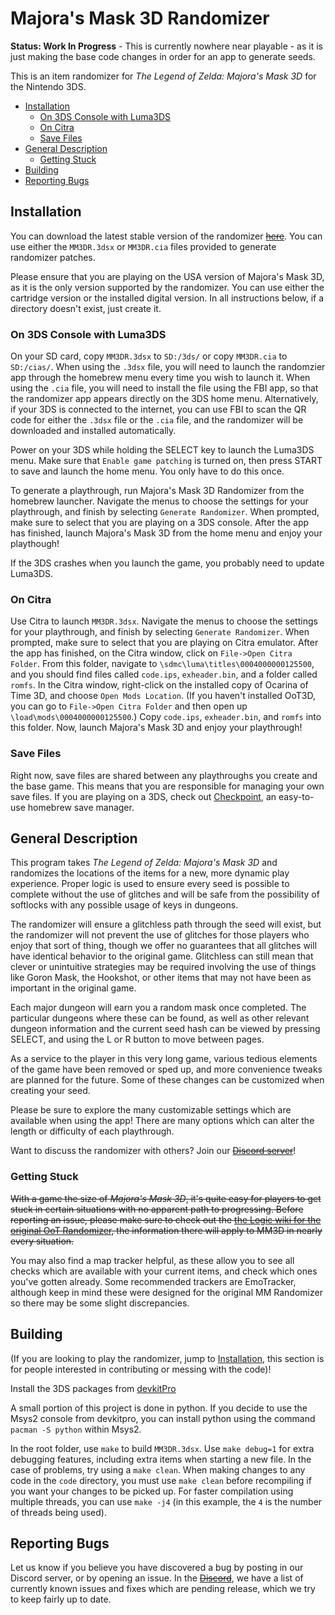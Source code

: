 # Majora's Mask 3D Randomizer

**Status: Work In Progress** - This is currently nowhere near playable - as it is just making the base code changes in order for an app to generate seeds.

This is an item randomizer for _The Legend of Zelda: Majora's Mask 3D_ for the Nintendo 3DS.

* [Installation](#installation)
  * [On 3DS Console with Luma3DS](#On-3DS-Console-with-Luma3DS)
  * [On Citra](#On-Citra)
  * [Save Files](#Save-Files)
* [General Description](#general-description)
  * [Getting Stuck](#getting-stuck)
* [Building](#building)
* [Reporting Bugs](#reporting-bugs)

## Installation

You can download the latest stable version of the randomizer ~~[here](https://github.com/phlexplexico/MM3DR/releases/latest)~~. You can use either the ```MM3DR.3dsx``` or ```MM3DR.cia``` files provided to generate randomizer patches.

Please ensure that you are playing on the USA version of Majora's Mask 3D, as it is the only version supported by the randomizer. You can use either the cartridge version or the installed digital version. In all instructions below, if a directory doesn't exist, just create it.

### On 3DS Console with Luma3DS
On your SD card, copy ```MM3DR.3dsx``` to ```SD:/3ds/``` or copy ```MM3DR.cia``` to ```SD:/cias/```. When using the ```.3dsx``` file, you will need to launch the randomzier app through the homebrew menu every time you wish to launch it. When using the ```.cia``` file, you will need to install the file using the FBI app, so that the randomizer app appears directly on the 3DS home menu. Alternatively, if your 3DS is connected to the internet, you can use FBI to scan the QR code for either the ```.3dsx``` file or the ```.cia``` file, and the randomizer will be downloaded and installed automatically.

Power on your 3DS while holding the SELECT key to launch the Luma3DS menu. Make sure that ```Enable game patching``` is turned on, then press START to save and launch the home menu. You only have to do this once.

To generate a playthrough, run Majora's Mask 3D Randomizer from the homebrew launcher. Navigate the menus to choose the settings for your playthrough, and finish by selecting ```Generate Randomizer```. When prompted, make sure to select that you are playing on a 3DS console. After the app has finished, launch Majora's Mask 3D from the home menu and enjoy your playthough!

If the 3DS crashes when you launch the game, you probably need to update Luma3DS.

### On Citra
Use Citra to launch ```MM3DR.3dsx```. Navigate the menus to choose the settings for your playthrough, and finish by selecting ```Generate Randomizer```. When prompted, make sure to select that you are playing on Citra emulator. After the app has finished, on the Citra window, click on ```File->Open Citra Folder```. From this folder, navigate to ```\sdmc\luma\titles\0004000000125500```, and you should find files called ```code.ips```, ```exheader.bin```, and a folder called ```romfs```. In the Citra window, right-click on the installed copy of Ocarina of Time 3D, and choose ```Open Mods Location```. (If you haven't installed OoT3D, you can go to ```File->Open Citra Folder``` and then open up ```\load\mods\0004000000125500```.) Copy ```code.ips```, ```exheader.bin```, and ```romfs``` into this folder. Now, launch Majora's Mask 3D and enjoy your playthrough!

### Save Files
Right now, save files are shared between any playthroughs you create and the base game. This means that you are responsible for managing your own save files. If you are playing on a 3DS, check out [Checkpoint](https://github.com/FlagBrew/Checkpoint/releases), an easy-to-use homebrew save manager.

## General Description

This program takes _The Legend of Zelda: Majora's Mask 3D_ and randomizes the locations of the items for a new, more dynamic play experience.
Proper logic is used to ensure every seed is possible to complete without the use of glitches and will be safe from the possibility of softlocks with any possible usage of keys in dungeons.

The randomizer will ensure a glitchless path through the seed will exist, but the randomizer will not prevent the use of glitches for those players who enjoy that sort of thing, though we offer no guarantees that all glitches will have identical behavior to the original game. Glitchless can still mean that clever or unintuitive strategies may be required involving the use of things like Goron Mask, the Hookshot, or other items that may not have been as important in the original game.

Each major dungeon will earn you a random mask once completed. The particular dungeons where these can be found, as well as other relevant dungeon information and the current seed hash can be viewed by pressing SELECT, and using the L or R button to move between pages.

As a service to the player in this very long game, various tedious elements of the game have been removed or sped up, and more convenience tweaks are planned for the future. Some of these changes can be customized when creating your seed.

Please be sure to explore the many customizable settings which are available when using the app! There are many options which can alter the length or difficulty of each playthrough.

Want to discuss the randomizer with others? Join our ~~[Discord server]()~~!

### Getting Stuck

~~With a game the size of _Majora's Mask 3D_, it's quite easy for players to get stuck in certain situations with no apparent path to progressing.
Before reporting an issue, please make sure to check out the [the Logic wiki for the original OoT Randomizer](https://wiki.ootrandomizer.com/index.php?title=Logic), the information there will apply to MM3D in nearly every situation.~~

You may also find a map tracker helpful, as these allow you to see all checks which are available with your current items, and check which ones you've gotten already. Some recommended trackers are EmoTracker, although keep in mind these were designed for the original MM Randomizer so there may be some slight discrepancies.

## Building

(If you are looking to play the randomizer, jump to [Installation](#installation), this section is for people interested in contributing or messing with the code)!

Install the 3DS packages from [devkitPro](https://devkitpro.org/wiki/Getting_Started)

A small portion of this project is done in python. If you decide to use the Msys2 console from devkitpro, you can install python using the command `pacman -S python` within Msys2.


In the root folder, use ```make``` to build ```MM3DR.3dsx```. Use ```make debug=1``` for extra debugging features, including extra items when starting a new file. In the case of problems, try using a ```make clean```.
When making changes to any code in the `code` directory, you must use `make clean` before recompiling if you want your changes to be picked up.
For faster compilation using multiple threads, you can use `make -j4` (in this example, the `4` is the number of threads being used).

## Reporting Bugs

Let us know if you believe you have discovered a bug by posting in our Discord server, or by opening an issue. In the ~~[Discord]()~~, we have a list of currently known issues and fixes which are pending release, which we try to keep fairly up to date.
